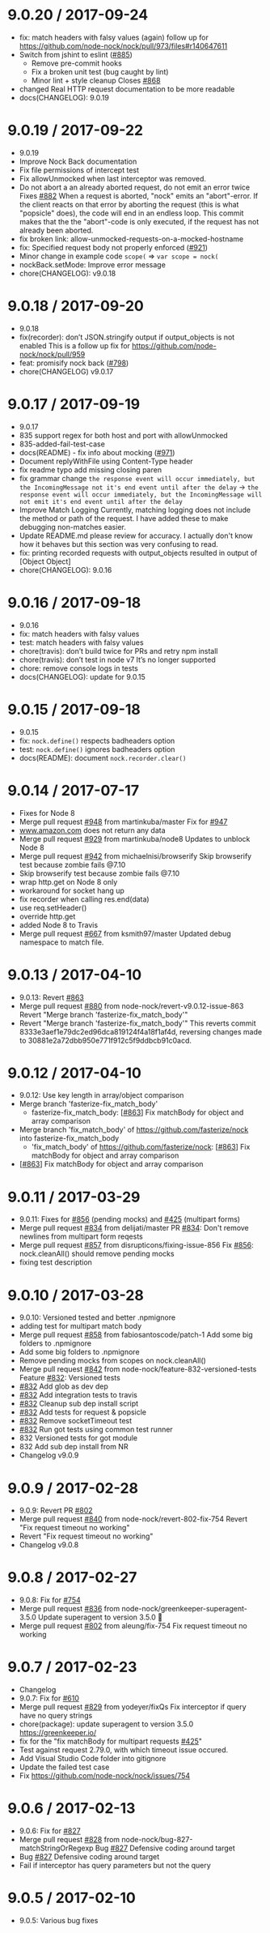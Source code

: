 9.0.20 / 2017-09-24
===================

  * fix: match headers with falsy values (again)
    follow up for https://github.com/node-nock/nock/pull/973/files#r140647611
  * Switch from jshint to eslint ([#885](https://github.com/node-nock/nock/issues/885))
    - Remove pre-commit hooks
    - Fix a broken unit test (bug caught by lint)
    - Minor lint + style cleanup
    Closes [#868](https://github.com/node-nock/nock/issues/868)
  * changed Real HTTP request documentation to be more readable
  * docs(CHANGELOG): 9.0.19

9.0.19 / 2017-09-22
===================

  * 9.0.19
  * Improve Nock Back documentation
  * Fix file permissions of intercept test
  * Fix allowUnmocked when last interceptor was removed.
  * Do not abort a an already aborted request, do not emit an error twice
    Fixes [#882](https://github.com/node-nock/nock/issues/882)
    When a request is aborted, "nock" emits an "abort"-error.
    If the client reacts on that error by aborting the request (this is what
    "popsicle" does), the code will end in an endless loop.
    This commit makes that the the "abort"-code is only executed, if the
    request has not already been aborted.
  * fix broken link: allow-unmocked-requests-on-a-mocked-hostname
  * fix: Specified request body not properly enforced ([#921](https://github.com/node-nock/nock/issues/921))
  * Minor change in example code `scope(` => `var scope = nock(`
  * nockBack.setMode: Improve error message
  * chore(CHANGELOG): v9.0.18

9.0.18 / 2017-09-20
===================

  * 9.0.18
  * fix(recorder): don’t JSON.stringify output if output_objects is not enabled
    This is a follow up fix for https://github.com/node-nock/nock/pull/959
  * feat: promisify nock back ([#798](https://github.com/node-nock/nock/issues/798))
  * chore(CHANGELOG) v9.0.17

9.0.17 / 2017-09-19
===================

  * 9.0.17
  * 835 support regex for both host and port with allowUnmocked
  * 835-added-fail-test-case
  * docs(README) - fix info about mocking ([#971](https://github.com/node-nock/nock/issues/971))
  * Document replyWithFile using Content-Type header
  * fix readme typo
    add missing closing paren
  * fix grammar
    change `the response event will occur immediately, but the IncomingMessage not it's end event until after the delay` -> `the response event will occur immediately, but the IncomingMessage will not emit it's end event until after the delay`
  * Improve Match Logging
    Currently, matching logging does not include the method or path of the request.  I have added these to make debugging non-matches easier.
  * Update README.md
    please review for accuracy. I actually don't know how it behaves but this section was very confusing to read.
  * fix: printing recorded requests with output_objects resulted in output of [Object Object]
  * chore(CHANGELOG): 9.0.16

9.0.16 / 2017-09-18
===================

  * 9.0.16
  * fix: match headers with falsy values
  * test: match headers with falsy values
  * chore(travis): don’t build twice for PRs and retry npm install
  * chore(travis): don’t test in node v7
    It’s no longer supported
  * chore: remove console logs in tests
  * docs(CHANGELOG): update for 9.0.15

9.0.15 / 2017-09-18
===================

  * 9.0.15
  * fix: `nock.define()` respects badheaders option
  * test: `nock.define()` ignores badheaders option
  * docs(README): document `nock.recorder.clear()`

9.0.14 / 2017-07-17
===================

  * Fixes for Node 8
  * Merge pull request [#948](https://github.com/node-nock/nock/issues/948) from martinkuba/master
    Fix for [#947](https://github.com/node-nock/nock/issues/947)
  * www.amazon.com does not return any data
  * Merge pull request [#929](https://github.com/node-nock/nock/issues/929) from martinkuba/node8
    Updates to unblock Node 8
  * Merge pull request [#942](https://github.com/node-nock/nock/issues/942) from michaelnisi/browserify
    Skip browserify test because zombie fails @7.10
  * Skip browserify test because zombie fails @7.10
  * wrap http.get on Node 8 only
  * workaround for socket hang up
  * fix recorder when calling res.end(data)
  * use req.setHeader()
  * override http.get
  * added Node 8 to Travis
  * Merge pull request [#667](https://github.com/node-nock/nock/issues/667) from ksmith97/master
    Updated debug namespace to match file.

9.0.13 / 2017-04-10
===================

  * 9.0.13: Revert [#863](https://github.com/node-nock/nock/issues/863)
  * Merge pull request [#880](https://github.com/node-nock/nock/issues/880) from node-nock/revert-v9.0.12-issue-863
    Revert "Merge branch 'fasterize-fix_match_body'"
  * Revert "Merge branch 'fasterize-fix_match_body'"
    This reverts commit 8333e3aef1e79dc2ed96dca819124f4a18f1af4d, reversing
    changes made to 30881e2a72dbb950e771f912c5f9ddbcb91c0acd.

9.0.12 / 2017-04-10
===================

  * 9.0.12: Use key length in array/object comparison
  * Merge branch 'fasterize-fix_match_body'
    * fasterize-fix_match_body:
    [[#863](https://github.com/node-nock/nock/issues/863)] Fix matchBody for object and array comparison
  * Merge branch 'fix_match_body' of https://github.com/fasterize/nock into fasterize-fix_match_body
    * 'fix_match_body' of https://github.com/fasterize/nock:
    [[#863](https://github.com/node-nock/nock/issues/863)] Fix matchBody for object and array comparison
  * [[#863](https://github.com/node-nock/nock/issues/863)] Fix matchBody for object and array comparison

9.0.11 / 2017-03-29
===================

  * 9.0.11: Fixes for [#856](https://github.com/node-nock/nock/issues/856) (pending mocks) and [#425](https://github.com/node-nock/nock/issues/425) (multipart forms)
  * Merge pull request [#834](https://github.com/node-nock/nock/issues/834) from delijati/master
    PR [#834](https://github.com/node-nock/nock/issues/834): Don't remove newlines from multipart form reqests
  * Merge pull request [#857](https://github.com/node-nock/nock/issues/857) from disrupticons/fixing-issue-856
    Fix [#856](https://github.com/node-nock/nock/issues/856): nock.cleanAll() should remove pending mocks
  * fixing test description

9.0.10 / 2017-03-28
===================

  * 9.0.10: Versioned tested and better .npmignore
  * adding test for multipart match body
  * Merge pull request [#858](https://github.com/node-nock/nock/issues/858) from fabiosantoscode/patch-1
    Add some big folders to .npmignore
  * Add some big folders to .npmignore
  * Remove pending mocks from scopes on nock.cleanAll()
  * Merge pull request [#842](https://github.com/node-nock/nock/issues/842) from node-nock/feature-832-versioned-tests
    Feature [#832](https://github.com/node-nock/nock/issues/832): Versioned tests
  * [#832](https://github.com/node-nock/nock/issues/832) Add glob as dev dep
  * [#832](https://github.com/node-nock/nock/issues/832) Add integration tests to travis
  * [#832](https://github.com/node-nock/nock/issues/832) Cleanup sub dep install script
  * [#832](https://github.com/node-nock/nock/issues/832) Add tests for request & popsicle
  * [#832](https://github.com/node-nock/nock/issues/832) Remove socketTimeout test
  * [#832](https://github.com/node-nock/nock/issues/832) Run got tests using common test runner
  * 832 Versioned tests for got module
  * 832 Add sub dep install from NR
  * Changelog v9.0.9

9.0.9 / 2017-02-28
==================

  * 9.0.9: Revert PR [#802](https://github.com/node-nock/nock/issues/802)
  * Merge pull request [#840](https://github.com/node-nock/nock/issues/840) from node-nock/revert-802-fix-754
    Revert "Fix request timeout no working"
  * Revert "Fix request timeout no working"
  * Changelog v9.0.8

9.0.8 / 2017-02-27
==================

  * 9.0.8: Fix for [#754](https://github.com/node-nock/nock/issues/754)
  * Merge pull request [#836](https://github.com/node-nock/nock/issues/836) from node-nock/greenkeeper-superagent-3.5.0
    Update superagent to version 3.5.0 🚀
  * Merge pull request [#802](https://github.com/node-nock/nock/issues/802) from aleung/fix-754
    Fix request timeout no working

9.0.7 / 2017-02-23
==================

  * Changelog
  * 9.0.7: Fix for [#610](https://github.com/node-nock/nock/issues/610)
  * Merge pull request [#829](https://github.com/node-nock/nock/issues/829) from yodeyer/fixQs
    Fix interceptor if query have no query strings
  * chore(package): update superagent to version 3.5.0
    https://greenkeeper.io/
  * fix for the "fix matchBody for multipart requests [#425](https://github.com/node-nock/nock/issues/425)"
  * Test against request 2.79.0, with which timeout issue occured.
  * Add Visual Studio Code folder into gitignore
  * Update the failed test case
  * Fix https://github.com/node-nock/nock/issues/754

9.0.6 / 2017-02-13
==================

  * 9.0.6: Fix for [#827](https://github.com/node-nock/nock/issues/827)
  * Merge pull request [#828](https://github.com/node-nock/nock/issues/828) from node-nock/bug-827-matchStringOrRegexp
    Bug [#827](https://github.com/node-nock/nock/issues/827) Defensive coding around target
  * Bug [#827](https://github.com/node-nock/nock/issues/827) Defensive coding around target
  * Fail if interceptor has query parameters but not the query

9.0.5 / 2017-02-10
==================

  * 9.0.5: Various bug fixes

